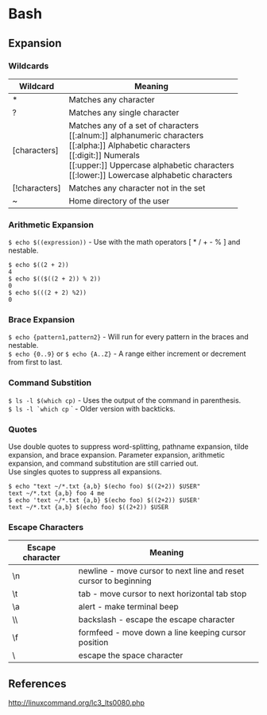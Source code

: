 Bash
===

Expansion
---

### Wildcards

Wildcard | Meaning
---|---
\* | Matches any character
\? | Matches any single character
[characters] | Matches any of a set of characters<br>[[:alnum:]] alphanumeric characters<br>[[:alpha:]] Alphabetic characters</br>[[:digit:]] Numerals<br>[[:upper:]] Uppercase alphabetic characters<br>[[:lower:]] Lowercase alphabetic characters
[!characters] | Matches any character not in the set
~ | Home directory of the user

### Arithmetic Expansion
`$ echo $((expression))` - Use with the math operators [ * / + - % ] and nestable.
```
$ echo $((2 + 2))
4
$ echo $(($((2 + 2)) % 2))
0
$ echo $(((2 + 2) %2))
0
```

### Brace Expansion
`$ echo {pattern1,pattern2}` - Will run for every pattern in the braces and nestable.  
`$ echo {0..9}` or `$ echo {A..Z}` - A range either increment or decrement from first to last.

### Command Substition
`$ ls -l $(which cp)` - Uses the output of the command in parenthesis.  
``$ ls -l `which cp`` ` - Older version with backticks.

### Quotes
Use double quotes to suppress word-splitting, pathname expansion, tilde expansion, and brace expansion. Parameter expansion, arithmetic expansion, and command substitution are still carried out.  
Use singles quotes to suppress all expansions.
```
$ echo "text ~/*.txt {a,b} $(echo foo) $((2+2)) $USER"
text ~/*.txt {a,b} foo 4 me
$ echo 'text ~/*.txt {a,b} $(echo foo) $((2+2)) $USER'
text ~/*.txt {a,b} $(echo foo) $((2+2)) $USER
```

### Escape Characters
Escape character | Meaning
---|---
\n | newline - move cursor to next line and reset cursor to beginning
\t | tab - move cursor to next horizontal tab stop
\a | alert - make terminal beep
\\\ | backslash - escape the escape character
\f | formfeed - move down a line keeping cursor position
\  | escape the space character


References
---
http://linuxcommand.org/lc3_lts0080.php


